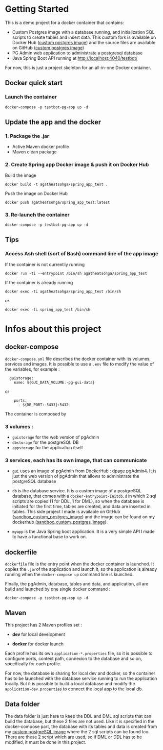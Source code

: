 # Getting Started

This is a demo project for a docker container that contains:

- Custom Postgres image with a database running, and initialization SQL scripts to create tables and insert data. 
This custom fork is available on Docker Hub 
([custom postgres image](https://hub.docker.com/repository/docker/agatheatsohga/sandbox_custom_postgres_image/general)) 
and the source files are available on GitHub ([custom postgres image](https://github.com/AgathePons/sandbox_custom_postgres_image))
- PG Admin web application to administrate a postgresql database
- Java Spring Boot API running at [http://localhost:4040/testbot/](http://localhost:4040/testbot/)

For now, this is just a project skeleton for an all-in-one Docker container.

## Docker quick start

### Launch the container

```
docker-compose -p testbot-pg-app up -d
```
## Update the app and the docker

### 1. Package the .jar

- Active Maven docker profile
- Maven clean package

### 2. Create Spring app Docker image & push it on Docker Hub

Build the image

```
docker build -t agatheatsohga/spring_app_test .
```

Push the image on Docker Hub

```
docker push agatheatsohga/spring_app_test:latest
```

### 3. Re-launch the container

```
docker-compose -p testbot-pg-app up -d
```

## Tips

### Access Ash shell (sort of Bash) command line of the app image

If the container is not currentliy running

```
docker run -ti --entrypoint /bin/sh agatheatsohga/spring_app_test
```

If the container is already running

```
docker exec -ti agatheatsohga/spring_app_test /bin/sh
```

*or*

```
docker exec -ti spring_app_test /bin/sh
```

# Infos about this project

## docker-compose

`docker-compose.yml` file describes the docker container with its volumes, services and images. It is possible to use 
a `.env` file to modify the value of the variables, for example :

```
  guistorage:
    name: ${GUI_DATA_VOLUME:-pg-gui-data}
```

or

```
    ports:
      - ${DB_PORT:-5433}:5432
```

The container is composed by 

### 3 volumes : 

- `guistorage` for the web version of pgAdmin
- `dbstorage` for the postgreSQL DB
- `appstorage` for the application itself

### 3 services, each has its own image, that can communicate

- `gui` uses an image of pgAdmin from DockerHub : [dpage pgAdmin4](https://hub.docker.com/r/dpage/pgadmin4).
It is just the web version of pgAdmin that allows to administrate the postgreSQL database


- `db` is the database service. It is a custom image of a postgreSQL database, that comes with a `docker-entrypoint-initdb.d`
in which 2 sql scripts are copied (1 for DDL, 1 for DML), so when the database is initiated for the first time,
tables are created, and data are inserted in tables. This side project I made is available on GitHub 
([sandbox_custom_postgres_image](https://github.com/AgathePons/sandbox_custom_postgres_image)) and the image can be found
on my dockerhub ([sandbox_custom_postgres_image](https://hub.docker.com/repository/docker/agatheatsohga/sandbox_custom_postgres_image/)).


- `myapp`  is the Java Spring boot application. It is a very simple API I made to have a functional base to work on.

## dockerfile

`dockerfile` file is the entry point when the docker container is launched. It copies the `.jar`of the application and
launch it, so the application is already running when the `docker-compose up` command line is launched.

Finally, the pgAdmin, database, tables and data, and application, all are build and launched by one single docker command :

```
docker-compose -p testbot-pg-app up -d
```

## Maven

This project has 2 Maven profiles set :

- **dev** for local development

- **docker** for docker launch

Each profile has its own `application-*.properties` file, so it is possible to configure ports, context path, connexion
to the database and so on, specifically for each profile.

For now, the database is sharing for local dev and docker, so the container has to be launched with the database service
running to run the application locally. But it is possible to build a local database and modify the `application-dev.properties`
to connect the local app to the local db.

## Data folder

The data folder is just here to keep the DDL and DML sql scripts that can build the database, but these 2 files are not
used. Like it is specified in the docker-compose part, the database with its tables and data is created from my
[custom postgreSQL image](https://github.com/AgathePons/sandbox_custom_postgres_image) where the 2 sql scripts can be
found too. There are these 2 script which are used, so if DML or DDL has to be modified, it must be done in this project.